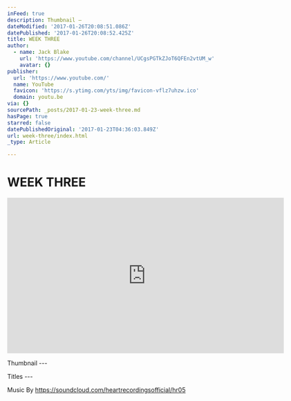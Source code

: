 ```yaml
---
inFeed: true
description: Thumbnail —
dateModified: '2017-01-26T20:08:51.086Z'
datePublished: '2017-01-26T20:08:52.425Z'
title: WEEK THREE
author:
  - name: Jack Blake
    url: 'https://www.youtube.com/channel/UCgsPGTkZJoT6QFEn2vtUM_w'
    avatar: {}
publisher:
  url: 'https://www.youtube.com/'
  name: YouTube
  favicon: 'https://s.ytimg.com/yts/img/favicon-vflz7uhzw.ico'
  domain: youtu.be
via: {}
sourcePath: _posts/2017-01-23-week-three.md
hasPage: true
starred: false
datePublishedOriginal: '2017-01-23T04:36:03.849Z'
url: week-three/index.html
_type: Article

---
```

# WEEK THREE

<iframe src="https://cdn.embedly.com/widgets/media.html?src=https%3A%2F%2Fwww.youtube.com%2Fembed%2F8C_5Vh_3wLY%3Ffeature%3Doembed&amp;url=http%3A%2F%2Fwww.youtube.com%2Fwatch%3Fv%3D8C_5Vh_3wLY&amp;image=https%3A%2F%2Fi.ytimg.com%2Fvi%2F8C_5Vh_3wLY%2Fhqdefault.jpg&amp;key=b7d04c9b404c499eba89ee7072e1c4f7&amp;type=text%2Fhtml&amp;schema=youtube" width="640" height="360" scrolling="no" frameborder="0" allowfullscreen="" style=""></iframe>

Thumbnail ---

Titles ---

Music By https://soundcloud.com/heartrecordingsofficial/hr05